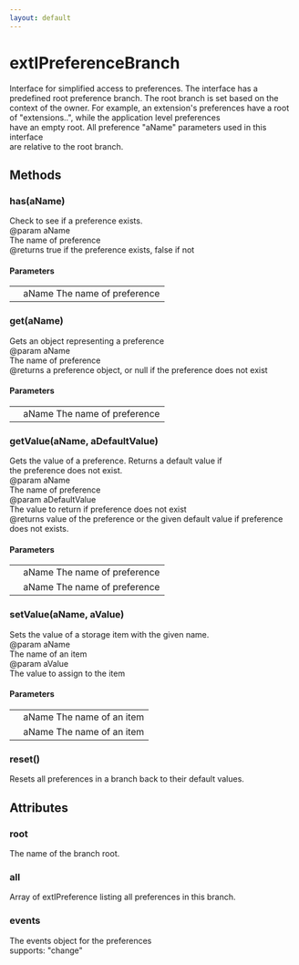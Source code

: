 ```yaml
---
layout: default
---
```


# extIPreferenceBranch #
  
Interface for simplified access to preferences. The interface has a  
predefined root preference branch. The root branch is set based on the  
context of the owner. For example, an extension's preferences have a root  
of "extensions.<extensionid>.", while the application level preferences  
have an empty root. All preference "aName" parameters used in this interface  
are relative to the root branch.  
  

## Methods ##

### has(aName) ###
  
Check to see if a preference exists.  
@param   aName  
         The name of preference  
@returns true if the preference exists, false if not  
  

#### Parameters ####

<table>

<tr>
<td></td>
<td>aName  
         The name of preference  
</td>
</tr>

</table>

### get(aName) ###
  
Gets an object representing a preference  
@param   aName  
         The name of preference  
@returns a preference object, or null if the preference does not exist  
  

#### Parameters ####

<table>

<tr>
<td></td>
<td>aName  
         The name of preference  
</td>
</tr>

</table>

### getValue(aName, aDefaultValue) ###
  
Gets the value of a preference. Returns a default value if  
the preference does not exist.  
@param   aName  
         The name of preference  
@param   aDefaultValue  
         The value to return if preference does not exist  
@returns value of the preference or the given default value if preference  
         does not exists.  
  

#### Parameters ####

<table>

<tr>
<td></td>
<td>aName  
         The name of preference  
</td>
</tr>

<tr>
<td></td>
<td>aName  
         The name of preference  
</td>
</tr>

</table>

### setValue(aName, aValue) ###
  
Sets the value of a storage item with the given name.  
@param   aName  
         The name of an item  
@param   aValue  
         The value to assign to the item  
  

#### Parameters ####

<table>

<tr>
<td></td>
<td>aName  
         The name of an item  
</td>
</tr>

<tr>
<td></td>
<td>aName  
         The name of an item  
</td>
</tr>

</table>

### reset() ###
  
Resets all preferences in a branch back to their default values.  
  

## Attributes ##

### root ###
  
The name of the branch root.  
  

### all ###
  
Array of extIPreference listing all preferences in this branch.  
  

### events ###
  
The events object for the preferences  
supports: "change"  
  
